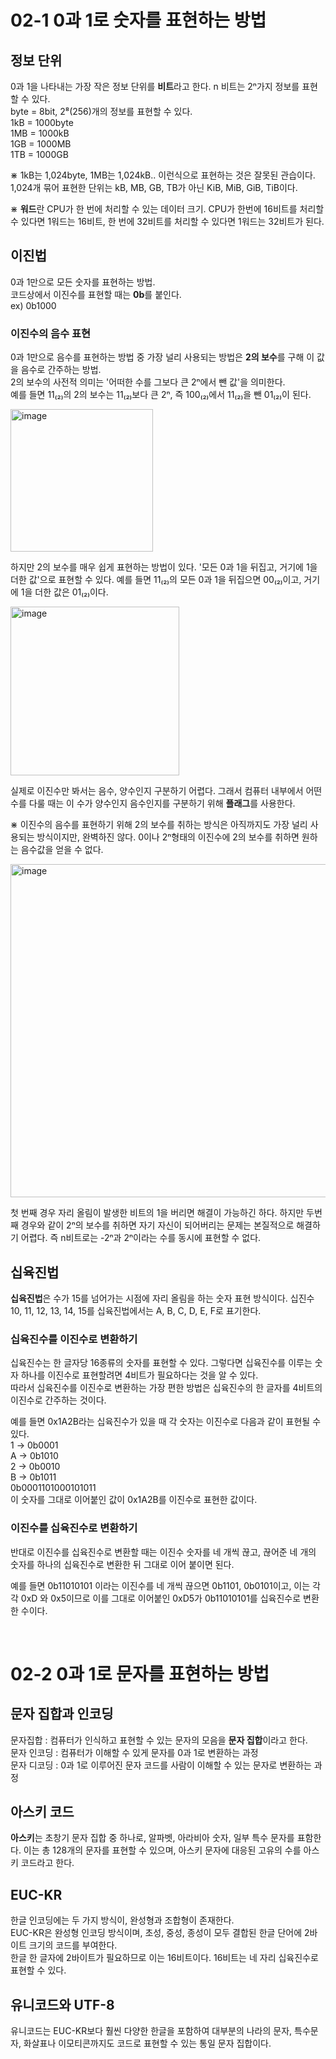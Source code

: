 # 02-1 0과 1로 숫자를 표현하는 방법

## 정보 단위

0과 1을 나타내는 가장 작은 정보 단위를 **비트**라고 한다.
n 비트는 2ⁿ가지 정보를 표현할 수 있다.  
byte = 8bit, 2⁸(256)개의 정보를 표현할 수 있다.  
1kB = 1000byte  
1MB = 1000kB  
1GB = 1000MB  
1TB = 1000GB

⋇ 1kB는 1,024byte, 1MB는 1,024kB.. 이런식으로 표현하는 것은 잘못된 관습이다. 1,024개 묶어 표현한 단위는 kB, MB, GB, TB가 아닌 KiB, MiB, GiB, TiB이다.

⋇ **워드**란 CPU가 한 번에 처리할 수 있는 데이터 크기. CPU가 한번에 16비트를 처리할 수 있다면 1워드는 16비트, 한 번에 32비트를 처리할 수 있다면 1워드는 32비트가 된다.

## 이진법

0과 1만으로 모든 숫자를 표현하는 방법.  
코드상에서 이진수를 표현할 때는 **0b**를 붙인다.  
ex) 0b1000

### 이진수의 음수 표현

0과 1만으로 음수를 표현하는 방법 중 가장 널리 사용되는 방법은 **2의 보수**를 구해 이 값을 음수로 간주하는 방법.  
2의 보수의 사전적 의미는 '어떠한 수를 그보다 큰 2ⁿ에서 뺀 값'을 의미한다.  
예를 들면 11₍₂₎의 2의 보수는 11₍₂₎보다 큰 2ⁿ, 즉 100₍₂₎에서 11₍₂₎을 뺀 01₍₂₎이 된다.

<img width="228" alt="image" src="https://github.com/BinaryHyeok/TIL/assets/94176133/a6e33f88-6767-489f-80bb-5c2bd013b8a4">

하지만 2의 보수를 매우 쉽게 표현하는 방법이 있다.
'모든 0과 1을 뒤집고, 거기에 1을 더한 값'으로 표현할 수 있다.
예를 들면 11₍₂₎의 모든 0과 1을 뒤집으면 00₍₂₎이고, 거기에 1을 더한 값은 01₍₂₎이다.

<img width="270" alt="image" src="https://github.com/BinaryHyeok/TIL/assets/94176133/4c79210e-99f8-43b4-846a-04fae270d799">

실제로 이진수만 봐서는 음수, 양수인지 구분하기 어렵다. 그래서 컴퓨터 내부에서 어떤 수를 다룰 때는 이 수가 양수인지 음수인지를 구분하기 위해 **플래그**를 사용한다.

⋇ 이진수의 음수를 표현하기 위해 2의 보수를 취하는 방식은 아직까지도 가장 널리 사용되는 방식이지만, 완벽하진 않다. 0이나 2ⁿ형태의 이진수에 2의 보수를 취하면 원하는 음수값을 얻을 수 없다.

<img width="533" alt="image" src="https://github.com/BinaryHyeok/TIL/assets/94176133/1e98da0d-1f2d-4a42-9dfd-55cececd6355">

첫 번째 경우 자리 올림이 발생한 비트의 1을 버리면 해결이 가능하긴 하다. 하지만 두번 째 경우와 같이 2ⁿ의 보수를 취하면 자기 자신이 되어버리는 문제는 본질적으로 해결하기 어렵다. 즉 n비트로는 -2ⁿ과 2ⁿ이라는 수를 동시에 표현할 수 없다.

## 십육진법

**십육진법**은 수가 15를 넘어가는 시점에 자리 올림을 하는 숫자 표현 방식이다. 십진수 10, 11, 12, 13, 14, 15를 십육진법에서는 A, B, C, D, E, F로 표기한다.

### 십육진수를 이진수로 변환하기

십육진수는 한 글자당 16종류의 숫자를 표현할 수 있다. 그렇다면 십육진수를 이루는 숫자 하나를 이진수로 표현할려면 4비트가 필요하다는 것을 알 수 있다.  
따라서 십육진수를 이진수로 변환하는 가장 편한 방법은 십육진수의 한 글자를 4비트의 이진수로 간주하는 것이다.

예를 들면 0x1A2B라는 십육진수가 있을 때 각 숫자는 이진수로 다음과 같이 표현될 수 있다.  
1 → 0b0001  
A → 0b1010  
2 → 0b0010  
B → 0b1011  
0b0001101000101011  
이 숫자를 그대로 이어붙인 값이 0x1A2B를 이진수로 표현한 값이다.

### 이진수를 십육진수로 변환하기

반대로 이진수를 십육진수로 변환할 때는 이진수 숫자를 네 개씩 끊고, 끊어준 네 개의 숫자를 하나의 십육진수로 변환한 뒤 그대로 이어 붙이면 된다.

예를 들면 0b11010101 이라는 이진수를 네 개씩 끊으면 0b1101, 0b0101이고, 이는 각각 0xD 와 0x5이므로 이를 그대로 이어붙인 0xD5가 0b11010101를 십육진수로 변환한 수이다.

<br>

# 02-2 0과 1로 문자를 표현하는 방법

## 문자 집합과 인코딩

문자집합 : 컴퓨터가 인식하고 표현할 수 있는 문자의 모음을 **문자 집합**이라고 한다.  
문자 인코딩 : 컴퓨터가 이해할 수 있게 문자를 0과 1로 변환하는 과정  
문자 디코딩 : 0과 1로 이루어진 문자 코드를 사람이 이해할 수 있는 문자로 변환하는 과정

## 아스키 코드

**아스키**는 초창기 문자 집합 중 하나로, 알파벳, 아라비아 숫자, 일부 특수 문자를 표함한다. 이는 총 128개의 문자를 표현할 수 있으며, 아스키 문자에 대응된 고유의 수를 아스키 코드라고 한다.

## EUC-KR

한글 인코딩에는 두 가지 방식이, 완성형과 조합형이 존재한다.  
EUC-KR은 완성형 인코딩 방식이며, 초성, 중성, 종성이 모두 결합된 한글 단어에 2바이트 크기의 코드를 부여한다.  
한글 한 글자에 2바이트가 필요하므로 이는 16비트이다. 16비트는 네 자리 십육진수로 표현할 수 있다.

## 유니코드와 UTF-8

유니코드는 EUC-KR보다 훨씬 다양한 한글을 포함하여 대부분의 나라의 문자, 특수문자, 화살표나 이모티콘까지도 코드로 표현할 수 있는 통일 문자 집합이다.
